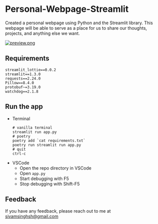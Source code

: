 # Personal-Webpage-Streamlit
Created a personal webpage using Python and the Streamlit library. This webpage will be able to serve as a place for us to share our thoughts, projects, and anything else we want.

<!-- <img src="[https://drive.google.com/file/d/1HXwYqEYLNzrYrL9TFqU8C3fxc83uE5gW/view?usp=sharing](https://github.com/sivamsinghsh/Personal-Webpage-Streamlit/blob/main/preview.png)"> -->

[![preview.png](https://i.postimg.cc/RC8VxjMR/preview.png)](https://postimg.cc/BtTGx7PL)
## Requirements
```
streamlit_lottie==0.0.2
streamlit==1.3.0
requests==2.24.0
Pillow==8.4.0
protobuf~=3.19.0
watchdog==2.1.8
```

## Run the app
* Terminal
    ```
    # vanilla terminal
    streamlit run app.py
    # poetry
    poetry add `cat requirements.txt`
    poetry run streamlit run app.py
    # quit
    ctrl-c
    ```
* VSCode
  * Open the repo directory in VSCode
  * Open `app.py`
  * Start debugging with F5
  * Stop debugging with Shift-F5

## Feedback
If you have any feedback, please reach out to me at sivamsinghsh@gmail.com
